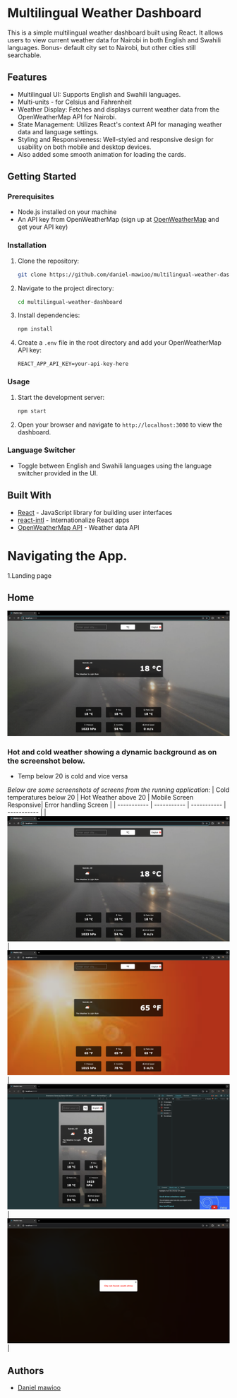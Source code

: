 
# Multilingual Weather Dashboard

This is a simple multilingual weather dashboard built using React. It allows users to view current weather data for Nairobi in both English and Swahili languages.
Bonus- default city set to  Nairobi, but other cities still searchable.

## Features

- Multilingual UI: Supports English and Swahili languages.
- Multi-units - for Celsius and Fahrenheit
- Weather Display: Fetches and displays current weather data from the OpenWeatherMap API for Nairobi.
- State Management: Utilizes React's context API for managing weather data and language settings.
- Styling and Responsiveness: Well-styled and responsive design for usability on both mobile and desktop devices.
- Also added some smooth animation for loading the cards.

## Getting Started

### Prerequisites

- Node.js installed on your machine
- An API key from OpenWeatherMap (sign up at [OpenWeatherMap](https://openweathermap.org/) and get your API key)

### Installation

1. Clone the repository:

   ```bash
   git clone https://github.com/daniel-mawioo/multilingual-weather-dashboard.git
   ```

2. Navigate to the project directory:

   ```bash
   cd multilingual-weather-dashboard
   ```

3. Install dependencies:

   ```bash
   npm install
   ```

4. Create a `.env` file in the root directory and add your OpenWeatherMap API key:

   ```
   REACT_APP_API_KEY=your-api-key-here
   ```

### Usage

1. Start the development server:

   ```bash
   npm start
   ```

2. Open your browser and navigate to `http://localhost:3000` to view the dashboard.

### Language Switcher

- Toggle between English and Swahili languages using the language switcher provided in the UI.

## Built With

- [React](https://reactjs.org/) - JavaScript library for building user interfaces
- [react-intl](https://github.com/formatjs/react-intl) - Internationalize React apps
- [OpenWeatherMap API](https://openweathermap.org/api) - Weather data API


# Navigating the App.
1.Landing page

## Home
![Dashboard Preview](./screenshots/main.png)

### Hot and cold weather showing a dynamic background as on the screenshot below.
- Temp below 20 is cold and vice versa

_Below are some screenshots of screens from the running application:_
| Cold temperatures below 20      |  Hot Weather above 20 | Mobile Screen Responsive| Error handling Screen |
| ----------- | ----------- | ----------- | ----------- |
| ![splash](./screenshots/main.png) | ![main](./screenshots/hotbg.png)| ![main](./screenshots/mobile.png) | ![new](./screenshots/errorhandling.png) |



## Authors

- [Daniel mawioo](https://github.com/daniel-mawioo)
